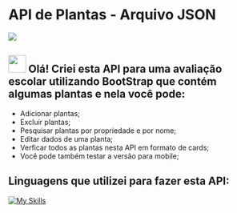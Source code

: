 # API de Plantas - Arquivo JSON

<img src="public/images/SiteBotanico.PNG">

## <img src="https://raw.githubusercontent.com/nixin72/nixin72/master/wave.gif" style="width:35px;"> Olá! Criei esta API para uma avaliação escolar utilizando BootStrap que contém algumas plantas e nela você pode:<br/>
- Adicionar plantas;<br/>
- Excluir plantas;<br/>
- Pesquisar plantas por propriedade e por nome;<br/>
- Editar dados de uma planta;<br/>
- Verficar todos as plantas nesta API em formato de cards;<br/>
- Você pode também testar a versão para mobile;<br/>

## Linguagens que utilizei para fazer esta API:
[![My Skills](https://skillicons.dev/icons?i=js,nodejs,html,css)](https://skillicons.dev)

